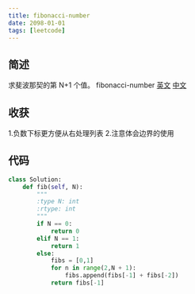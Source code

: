 ```yaml
---
title: fibonacci-number
date: 2098-01-01
tags: [leetcode]
---
```

## 简述
求斐波那契的第 N+1 个值。
fibonacci-number [英文](https://leetcode.com/problems/fibonacci-number/) [中文](https://leetcode-cn.com/problems/fibonacci-number/)
## 收获
1.负数下标更方便从右处理列表
2.注意体会边界的使用
<!-- more -->

## 代码
```py
class Solution:
    def fib(self, N):
        """
        :type N: int
        :rtype: int
        """
        if N == 0:
            return 0
        elif N == 1:
            return 1
        else:
            fibs = [0,1]
            for n in range(2,N + 1):
                fibs.append(fibs[-1] + fibs[-2])
            return fibs[-1]
```

